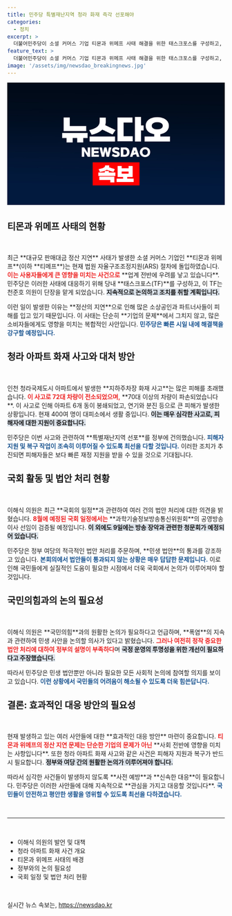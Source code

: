 ```yaml
---
title: 민주당 특별재난지역 청라 화재 즉각 선포해야
categories:
  - 정치
excerpt: >
  더불어민주당이 소셜 커머스 기업 티몬과 위메프 사태 해결을 위한 태스크포스를 구성하고, 청라국제도시 아파트 화재에 특별재난지역 선포를 건의하기로 했다. 이재명 의원의 발언과 함께 민생 법안도 강력히 추진할 예정이다.
feature_text: >
  더불어민주당이 소셜 커머스 기업 티몬과 위메프 사태 해결을 위한 태스크포스를 구성하고, 청라국제도시 아파트 화재에 특별재난지역 선포를 건의하기로 했다. 이재명 의원의 발언과 함께 민생 법안도 강력히 추진할 예정이다.
image: '/assets/img/newsdao_breakingnews.jpg'
---
```


<p><img src="/assets/img/newsdao_breakingnews.jpg" alt="bookingtag 속보" /></p>

<h2 data-ke-size="size26">티몬과 위메프 사태의 현황</h2>

<p data-ke-size="size16">&nbsp;</p>

<p data-ke-size="size16">최근 **대규모 판매대금 정산 지연** 사태가 발생한 소셜 커머스 기업인 **티몬과 위메프**(이하 **티메프**)는 현재 법원 자율구조조정지원(ARS) 절차에 돌입하였습니다. <b><span style="color: #ee2323;">이는 사용자들에게 큰 영향을 미치는 사건으로</span></b> **업계 전반에 우려를 낳고 있습니다**. 민주당은 이러한 사태에 대응하기 위해 당내 **태스크포스(TF)**를 구성하고, 이 TF는 천준호 의원이 단장을 맡게 되었습니다. <b><span style="background-color: #21538527;">지속적으로 논의하고 조치를 취할 계획입니다.</span></b></p>

<p data-ke-size="size16">이런 일이 발생한 이유는 **정산의 지연**으로 인해 많은 소상공인과 파트너사들이 피해를 입고 있기 때문입니다. 이 사태는 단순히 **기업의 문제**에서 그치지 않고, 많은 소비자들에게도 영향을 미치는 복합적인 사안입니다. <b><span style="color: #1a5490;">민주당은 빠른 시일 내에 해결책을 강구할 예정입니다.</span></b></p>

<h2 data-ke-size="size26">청라 아파트 화재 사고와 대처 방안</h2>

<p data-ke-size="size16">&nbsp;</p>

<p data-ke-size="size16">인천 청라국제도시 아파트에서 발생한 **지하주차장 화재 사고**는 많은 피해를 초래했습니다. <b><span style="color: #ee2323;">이 사고로 72대 차량이 전소되었으며,</span></b> **70대 이상의 차량이 파손되었습니다**. 이 사고로 인해 아파트 6개 동이 봉쇄되었고, 연기와 분진 등으로 큰 피해가 발생한 상황입니다. 현재 400여 명이 대피소에서 생활 중입니다. <b><span style="background-color: #21538527;">이는 매우 심각한 사고로, 피해자에 대한 지원이 중요합니다.</span></b></p>

<p data-ke-size="size16">민주당은 이번 사고와 관련하여 **특별재난지역 선포**를 정부에 건의했습니다. <b><span style="color: #1a5490;">피해자 지원 및 복구 작업이 조속히 이루어질 수 있도록 최선을 다할 것입니다.</span></b> 이러한 조치가 추진되면 피해자들은 보다 빠른 재정 지원을 받을 수 있을 것으로 기대됩니다.</p>

<h2 data-ke-size="size26">국회 활동 및 법안 처리 현황</h2>

<p data-ke-size="size16">&nbsp;</p>

<p data-ke-size="size16">이해식 의원은 최근 **국회의 일정**과 관련하여 여러 건의 법안 처리에 대한 의견을 밝혔습니다. <b><span style="color: #ee2323;">8월에 예정된 국회 일정에서는</span></b> **과학기술정보방송통신위원회**의 공영방송 이사 선임이 검증될 예정입니다. <b><span style="background-color: #21538527;">이 외에도 9일에는 방송 장악과 관련한 청문회가 예정되어 있습니다.</span></b></p>

<p data-ke-size="size16">민주당은 정부 여당의 적극적인 법안 처리를 주문하며, **민생 법안**의 통과를 강조하고 있습니다. <b><span style="color: #1a5490;">본회의에서 법안들이 통과되지 않는 상황은 매우 답답한 문제입니다.</span></b> 이로 인해 국민들에게 실질적인 도움이 필요한 시점에서 더욱 국회에서 논의가 이루어져야 할 것입니다. </p>

<h2 data-ke-size="size26">국민의힘과의 논의 필요성</h2>

<p data-ke-size="size16">&nbsp;</p>

<p data-ke-size="size16">이해식 의원은 **국민의힘**과의 원활한 논의가 필요하다고 언급하며, **폭염**의 지속과 관련하여 민생 사안을 논의할 의사가 있다고 밝혔습니다. <b><span style="color: #ee2323;">그러나 여전히 정작 중요한 법안 처리에 대하여 정부의 설명이 부족하다</span></b>며 <b><span style="background-color: #21538527;">국정 운영의 투명성을 위한 개선이 필요하다고 주장했습니다.</span></b></p>

<p data-ke-size="size16">따라서 민주당은 민생 법안뿐만 아니라 필요한 모든 사회적 논의에 참여할 의지를 보이고 있습니다. <b><span style="color: #1a5490;">이런 상황에서 국민들의 어려움이 해소될 수 있도록 더욱 힘쓴답니다.</span></b></p>

<h2 data-ke-size="size26">결론: 효과적인 대응 방안의 필요성</h2>

<p data-ke-size="size16">&nbsp;</p>

<p data-ke-size="size16">현재 발생하고 있는 여러 사안들에 대한 **효과적인 대응 방안** 마련이 중요합니다. <b><span style="color: #ee2323;">티몬과 위메프의 정산 지연 문제는 단순한 기업의 문제가 아닌</span></b> **사회 전반에 영향을 미치는 사항입니다**. 또한 청라 아파트 화재 사고와 같은 사건은 피해자 지원과 복구가 반드시 필요합니다. <b><span style="background-color: #21538527;">정부와 여당 간의 원활한 논의가 이루어져야 합니다.</span></b></p>

<p data-ke-size="size16">따라서 심각한 사건들이 발생하지 않도록 **사전 예방**과 **신속한 대응**이 필요합니다. 민주당은 이러한 사안들에 대해 지속적으로 **관심을 가지고 대응할 것입니다**. <b><span style="color: #1a5490;">국민들이 안전하고 평안한 생활을 영위할 수 있도록 최선을 다하겠습니다.</span></b></p>

<p data-ke-size="size16">&nbsp;</p>

<hr>

<p data-ke-size="size16">&nbsp;</p>

<ul>
  <li>이해식 의원의 발언 및 대책</li>
  <li>청라 아파트 화재 사건 개요</li>
  <li>티몬과 위메프 사태의 배경</li>
  <li>정부와의 논의 필요성</li>
  <li>국회 일정 및 법안 처리 현황</li>
</ul>

<p data-ke-size="size16">&nbsp;</p>
실시간 뉴스 속보는, <a href="https://newsdao.kr" rel="dofollow">https://newsdao.kr</a>


